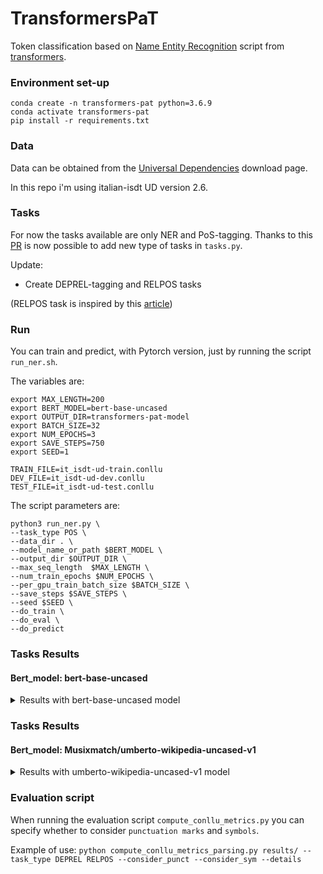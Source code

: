 # TransformersPaT

Token classification based on [Name Entity Recognition](https://github.com/huggingface/transformers/tree/master/examples/token-classification) script from [transformers](https://github.com/huggingface/transformers).

### Environment set-up
```
conda create -n transformers-pat python=3.6.9
conda activate transformers-pat
pip install -r requirements.txt
```

### Data

Data can be obtained from the [Universal Dependencies](https://universaldependencies.org/#download) download page.

In this repo i'm using italian-isdt UD version 2.6.

### Tasks

For now the tasks available are only NER and PoS-tagging. 
Thanks to this [PR](https://github.com/huggingface/transformers/pull/6457) is now possible to add new type of tasks in ```tasks.py```.

Update:
- Create DEPREL-tagging and RELPOS tasks

(RELPOS task is inspired by this [article](https://www.aclweb.org/anthology/2020.lrec-1.643/))

### Run

You can train and predict, with Pytorch version, just by running the script ```run_ner.sh```.

The variables are:

```
export MAX_LENGTH=200
export BERT_MODEL=bert-base-uncased
export OUTPUT_DIR=transformers-pat-model
export BATCH_SIZE=32
export NUM_EPOCHS=3
export SAVE_STEPS=750
export SEED=1

TRAIN_FILE=it_isdt-ud-train.conllu
DEV_FILE=it_isdt-ud-dev.conllu
TEST_FILE=it_isdt-ud-test.conllu
```

The script parameters are:

```
python3 run_ner.py \
--task_type POS \
--data_dir . \
--model_name_or_path $BERT_MODEL \
--output_dir $OUTPUT_DIR \
--max_seq_length  $MAX_LENGTH \
--num_train_epochs $NUM_EPOCHS \
--per_gpu_train_batch_size $BATCH_SIZE \
--save_steps $SAVE_STEPS \
--seed $SEED \
--do_train \
--do_eval \
--do_predict

```

### Tasks Results
#### Bert_model: bert-base-uncased

<details>
  <summary>Results with bert-base-uncased model</summary>
  
  #### task_type: POS (PoS-tagging)

##### Eval results 
```
eval_loss = 0.12940883628604277
eval_accuracy_score = 0.9644776620759153
eval_precision = 0.9595684967549553
eval_recall = 0.9593160894344586
eval_f1 = 0.9594422764940589
epoch = 3.0
```

##### Test results
```
eval_loss = 0.10366534093226933
eval_accuracy_score = 0.968596946125036
eval_precision = 0.9643250826736146
eval_recall = 0.965002005615724
eval_f1 = 0.964663425392211
```

#### task_type: DEPREL (Universal Dependency Relations)

##### Eval results 
```
eval_loss = 0.2954632102603644
eval_accuracy_score = 0.9126637554585153
eval_precision = 0.9099708754497173
eval_recall = 0.907560871422469
eval_f1 = 0.9087642756319775
epoch = 3.0
```

##### Test results
```
eval_loss = 0.2616970073737082
eval_accuracy_score = 0.9204840103716508
eval_precision = 0.9175308158873019
eval_recall = 0.9155603279968763
eval_f1 = 0.9165445128505815
```

#### task_type: RELPOS (Relative Position between head and id)

##### Eval results 
```
eval_loss = 0.7067813938352424
eval_accuracy_score = 0.7946758481692979
eval_precision = 0.7764951826940556
eval_recall = 0.7655703916121517
eval_f1 = 0.7709940887144081
epoch = 3.0
```

##### Test results
```
eval_loss = 0.6422599390393398
eval_accuracy_score = 0.8077403245942572
eval_precision = 0.7905175085218469
eval_recall = 0.7807590287696389
eval_f1 = 0.7856079659190063
```

#### Evaluation of DEPREL and RELPOS together
Evaluation done through the script ```compute_conllu_metrics.py```
```
las = 76.61165048543688 %  (7891 / 10300)
uas = 80.85436893203884 %  (8328 / 10300)
label_acc = 92.07766990291262 %  (9484 / 10300)
total = 10300
punct = 1162
```
</details>


### Tasks Results
#### Bert_model: Musixmatch/umberto-wikipedia-uncased-v1

<details>
  <summary>Results with umberto-wikipedia-uncased-v1 model</summary>
  
#### task_type: DEPREL (Universal Dependency Relations)

##### Eval results 
```
eval_loss = 0.3033303979416968
eval_accuracy_score = 0.9387806516627477
eval_precision = 0.9369160881117682
eval_recall = 0.9338744126441691
eval_f1 = 0.9353927776826972
epoch = 3.0
```

##### Test results
```
eval_loss = 0.26721003541692356
eval_accuracy_score = 0.9451857540558702
eval_precision = 0.9435586422772181
eval_recall = 0.9412568306010929
eval_f1 = 0.942406330907137
```

#### task_type: RELPOS (Relative Position between head and id)

##### Eval results 
```
eval_loss = 0.7107215431374563
eval_accuracy_score = 0.824319785018475
eval_precision = 0.8124152886961236
eval_recall = 0.8057173581862174
eval_f1 = 0.8090524610816161
epoch = 3.0
```

##### Test results
```
eval_loss = 0.6347696009229441
eval_accuracy_score = 0.8358452529519056
eval_precision = 0.8251546391752578
eval_recall = 0.8162349581888639
eval_f1 = 0.8206705629037219
```

#### Evaluation of DEPREL and RELPOS together
Evaluation done through the script ```compute_conllu_metrics.py```
```
Considered punct:  True
Considered sym:  True
las =  81.62618796198522 %
uas (relpos) =  85.02447921666507 %
label accuracy score (deprel) =  94.51857540558703 %
total = 10417
punct = 1175
sym = 5
```

Evaluation done through the script ```compute_conllu_metrics.py``` without consider ```punctuation marks``` and ```symbols```
```
Considered punct:  False
Considered sym:  False
las =  85.34156111291546 %
uas (relpos) =  89.08736602793115 %
label accuracy score (deprel) =  93.99155569990256 %
total = 9237
punct = 0
sym = 0 
```
</details>


### Evaluation script
When running the evaluation script ```compute_conllu_metrics.py``` you can specify whether to consider ```punctuation marks``` and ```symbols```.

Example of use:
    ```python compute_conllu_metrics_parsing.py results/ --task_type DEPREL RELPOS --consider_punct --consider_sym --details```